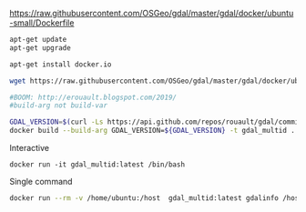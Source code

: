 https://raw.githubusercontent.com/OSGeo/gdal/master/gdal/docker/ubuntu-small/Dockerfile

```bash
apt-get update
apt-get upgrade

apt-get install docker.io

wget https://raw.githubusercontent.com/OSGeo/gdal/master/gdal/docker/ubuntu-small/Dockerfile

#BOOM: http://erouault.blogspot.com/2019/
#build-arg not build-var

GDAL_VERSION=$(curl -Ls https://api.github.com/repos/rouault/gdal/commits/rfc75_text  -H "Accept: application/vnd.github.VERSION.sha")
docker build --build-arg GDAL_VERSION=${GDAL_VERSION} -t gdal_multid .
```
Interactive

```
docker run -it gdal_multid:latest /bin/bash
```

Single command

```bash
docker run --rm -v /home/ubuntu:/host  gdal_multid:latest gdalinfo /host/laea.png
```
